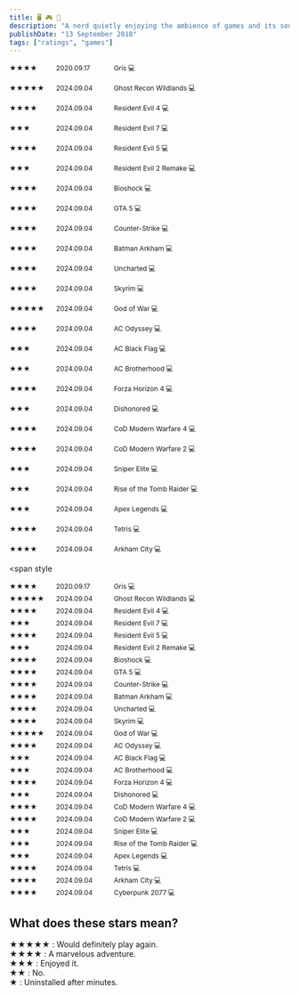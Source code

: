 ```yaml
---
title: 🖥️ 🎮 📱
description: "A nerd quietly enjoying the ambience of games and its soundtrack. WASD, SHIFT, SPACEBAR, F, R"
publishDate: "13 September 2018"
tags: ["ratings", "games"]
---
```



<span style="font-size: 12px; display: inline-block; width: 80px;">★★★★</span>
<span style="font-size: 12px; display: inline-block; width: 100px;">2020.09.17</span>
<span style="font-size: 12px; display: inline-block;">Gris 💻</span><br>

<span style="font-size: 12px; display: inline-block; width: 80px;">★★★★★</span>
<span style="font-size: 12px; display: inline-block; width: 100px;">2024.09.04</span>
<span style="font-size: 12px; display: inline-block;">Ghost Recon Wildlands 💻</span><br>

<span style="font-size: 12px; display: inline-block; width: 80px;">★★★★</span>
<span style="font-size: 12px; display: inline-block; width: 100px;">2024.09.04</span>
<span style="font-size: 12px; display: inline-block;">Resident Evil 4 💻</span><br>

<span style="font-size: 12px; display: inline-block; width: 80px;">★★★</span>
<span style="font-size: 12px; display: inline-block; width: 100px;">2024.09.04</span>
<span style="font-size: 12px; display: inline-block;">Resident Evil 7 💻</span><br>

<span style="font-size: 12px; display: inline-block; width: 80px;">★★★★</span>
<span style="font-size: 12px; display: inline-block; width: 100px;">2024.09.04</span>
<span style="font-size: 12px; display: inline-block;">Resident Evil 5 💻</span><br>

<span style="font-size: 12px; display: inline-block; width: 80px;">★★★</span>
<span style="font-size: 12px; display: inline-block; width: 100px;">2024.09.04</span>
<span style="font-size: 12px; display: inline-block;">Resident Evil 2 Remake 💻</span><br>

<span style="font-size: 12px; display: inline-block; width: 80px;">★★★★</span>
<span style="font-size: 12px; display: inline-block; width: 100px;">2024.09.04</span>
<span style="font-size: 12px; display: inline-block;">Bioshock 💻</span><br>

<span style="font-size: 12px; display: inline-block; width: 80px;">★★★★</span>
<span style="font-size: 12px; display: inline-block; width: 100px;">2024.09.04</span>
<span style="font-size: 12px; display: inline-block;">GTA 5 💻</span><br>

<span style="font-size: 12px; display: inline-block; width: 80px;">★★★★</span>
<span style="font-size: 12px; display: inline-block; width: 100px;">2024.09.04</span>
<span style="font-size: 12px; display: inline-block;">Counter-Strike 💻</span><br>

<span style="font-size: 12px; display: inline-block; width: 80px;">★★★★</span>
<span style="font-size: 12px; display: inline-block; width: 100px;">2024.09.04</span>
<span style="font-size: 12px; display: inline-block;">Batman Arkham 💻</span><br>

<span style="font-size: 12px; display: inline-block; width: 80px;">★★★★</span>
<span style="font-size: 12px; display: inline-block; width: 100px;">2024.09.04</span>
<span style="font-size: 12px; display: inline-block;">Uncharted 💻</span><br>

<span style="font-size: 12px; display: inline-block; width: 80px;">★★★★</span>
<span style="font-size: 12px; display: inline-block; width: 100px;">2024.09.04</span>
<span style="font-size: 12px; display: inline-block;">Skyrim 💻</span><br>

<span style="font-size: 12px; display: inline-block; width: 80px;">★★★★★</span>
<span style="font-size: 12px; display: inline-block; width: 100px;">2024.09.04</span>
<span style="font-size: 12px; display: inline-block;">God of War 💻</span><br>

<span style="font-size: 12px; display: inline-block; width: 80px;">★★★★</span>
<span style="font-size: 12px; display: inline-block; width: 100px;">2024.09.04</span>
<span style="font-size: 12px; display: inline-block;">AC Odyssey 💻</span><br>

<span style="font-size: 12px; display: inline-block; width: 80px;">★★★</span>
<span style="font-size: 12px; display: inline-block; width: 100px;">2024.09.04</span>
<span style="font-size: 12px; display: inline-block;">AC Black Flag 💻</span><br>

<span style="font-size: 12px; display: inline-block; width: 80px;">★★★</span>
<span style="font-size: 12px; display: inline-block; width: 100px;">2024.09.04</span>
<span style="font-size: 12px; display: inline-block;">AC Brotherhood 💻</span><br>

<span style="font-size: 12px; display: inline-block; width: 80px;">★★★★</span>
<span style="font-size: 12px; display: inline-block; width: 100px;">2024.09.04</span>
<span style="font-size: 12px; display: inline-block;">Forza Horizon 4 💻</span><br>

<span style="font-size: 12px; display: inline-block; width: 80px;">★★★</span>
<span style="font-size: 12px; display: inline-block; width: 100px;">2024.09.04</span>
<span style="font-size: 12px; display: inline-block;">Dishonored 💻</span><br>

<span style="font-size: 12px; display: inline-block; width: 80px;">★★★★</span>
<span style="font-size: 12px; display: inline-block; width: 100px;">2024.09.04</span>
<span style="font-size: 12px; display: inline-block;">CoD Modern Warfare 4 💻</span><br>

<span style="font-size: 12px; display: inline-block; width: 80px;">★★★★</span>
<span style="font-size: 12px; display: inline-block; width: 100px;">2024.09.04</span>
<span style="font-size: 12px; display: inline-block;">CoD Modern Warfare 2 💻</span><br>

<span style="font-size: 12px; display: inline-block; width: 80px;">★★★</span>
<span style="font-size: 12px; display: inline-block; width: 100px;">2024.09.04</span>
<span style="font-size: 12px; display: inline-block;">Sniper Elite 💻</span><br>

<span style="font-size: 12px; display: inline-block; width: 80px;">★★★</span>
<span style="font-size: 12px; display: inline-block; width: 100px;">2024.09.04</span>
<span style="font-size: 12px; display: inline-block;">Rise of the Tomb Raider 💻</span><br>

<span style="font-size: 12px; display: inline-block; width: 80px;">★★★</span>
<span style="font-size: 12px; display: inline-block; width: 100px;">2024.09.04</span>
<span style="font-size: 12px; display: inline-block;">Apex Legends 💻</span><br>

<span style="font-size: 12px; display: inline-block; width: 80px;">★★★★</span>
<span style="font-size: 12px; display: inline-block; width: 100px;">2024.09.04</span>
<span style="font-size: 12px; display: inline-block;">Tetris 💻</span><br>

<span style="font-size: 12px; display: inline-block; width: 80px;">★★★★</span>
<span style="font-size: 12px; display: inline-block; width: 100px;">2024.09.04</span>
<span style="font-size: 12px; display: inline-block;">Arkham City 💻</span><br>

<span style




<span style="font-size: 12px; display: inline-block; width: 80px;">★★★★</span>
<span style="font-size: 12px; display: inline-block; width: 100px;">2020.09.17</span>
<span style="font-size: 12px; display: inline-block;">Gris 💻</span><br>
<span style="font-size: 12px; display: inline-block; width: 80px;">★★★★★</span>
<span style="font-size: 12px; display: inline-block; width: 100px;">2024.09.04</span>
<span style="font-size: 12px; display: inline-block;">Ghost Recon Wildlands 💻</span><br>
<span style="font-size: 12px; display: inline-block; width: 80px;">★★★★</span>
<span style="font-size: 12px; display: inline-block; width: 100px;">2024.09.04</span>
<span style="font-size: 12px; display: inline-block;">Resident Evil 4 💻</span><br>
<span style="font-size: 12px; display: inline-block; width: 80px;">★★★</span>
<span style="font-size: 12px; display: inline-block; width: 100px;">2024.09.04</span>
<span style="font-size: 12px; display: inline-block;">Resident Evil 7 💻</span><br>
<span style="font-size: 12px; display: inline-block; width: 80px;">★★★★</span>
<span style="font-size: 12px; display: inline-block; width: 100px;">2024.09.04</span>
<span style="font-size: 12px; display: inline-block;">Resident Evil 5 💻</span><br>
<span style="font-size: 12px; display: inline-block; width: 80px;">★★★</span>
<span style="font-size: 12px; display: inline-block; width: 100px;">2024.09.04</span>
<span style="font-size: 12px; display: inline-block;">Resident Evil 2 Remake 💻</span><br>
<span style="font-size: 12px; display: inline-block; width: 80px;">★★★★</span>
<span style="font-size: 12px; display: inline-block; width: 100px;">2024.09.04</span>
<span style="font-size: 12px; display: inline-block;">Bioshock 💻</span><br>
<span style="font-size: 12px; display: inline-block; width: 80px;">★★★★</span>
<span style="font-size: 12px; display: inline-block; width: 100px;">2024.09.04</span>
<span style="font-size: 12px; display: inline-block;">GTA 5 💻</span><br>
<span style="font-size: 12px; display: inline-block; width: 80px;">★★★★</span>
<span style="font-size: 12px; display: inline-block; width: 100px;">2024.09.04</span>
<span style="font-size: 12px; display: inline-block;">Counter-Strike 💻</span><br>
<span style="font-size: 12px; display: inline-block; width: 80px;">★★★★</span>
<span style="font-size: 12px; display: inline-block; width: 100px;">2024.09.04</span>
<span style="font-size: 12px; display: inline-block;">Batman Arkham 💻</span><br>
<span style="font-size: 12px; display: inline-block; width: 80px;">★★★★</span>
<span style="font-size: 12px; display: inline-block; width: 100px;">2024.09.04</span>
<span style="font-size: 12px; display: inline-block;">Uncharted 💻</span><br>
<span style="font-size: 12px; display: inline-block; width: 80px;">★★★★</span>
<span style="font-size: 12px; display: inline-block; width: 100px;">2024.09.04</span>
<span style="font-size: 12px; display: inline-block;">Skyrim 💻</span><br>
<span style="font-size: 12px; display: inline-block; width: 80px;">★★★★★</span>
<span style="font-size: 12px; display: inline-block; width: 100px;">2024.09.04</span>
<span style="font-size: 12px; display: inline-block;">God of War 💻</span><br>
<span style="font-size: 12px; display: inline-block; width: 80px;">★★★★</span>
<span style="font-size: 12px; display: inline-block; width: 100px;">2024.09.04</span>
<span style="font-size: 12px; display: inline-block;">AC Odyssey 💻</span><br>
<span style="font-size: 12px; display: inline-block; width: 80px;">★★★</span>
<span style="font-size: 12px; display: inline-block; width: 100px;">2024.09.04</span>
<span style="font-size: 12px; display: inline-block;">AC Black Flag 💻</span><br>
<span style="font-size: 12px; display: inline-block; width: 80px;">★★★</span>
<span style="font-size: 12px; display: inline-block; width: 100px;">2024.09.04</span>
<span style="font-size: 12px; display: inline-block;">AC Brotherhood 💻</span><br>
<span style="font-size: 12px; display: inline-block; width: 80px;">★★★★</span>
<span style="font-size: 12px; display: inline-block; width: 100px;">2024.09.04</span>
<span style="font-size: 12px; display: inline-block;">Forza Horizon 4 💻</span><br>
<span style="font-size: 12px; display: inline-block; width: 80px;">★★★</span>
<span style="font-size: 12px; display: inline-block; width: 100px;">2024.09.04</span>
<span style="font-size: 12px; display: inline-block;">Dishonored 💻</span><br>
<span style="font-size: 12px; display: inline-block; width: 80px;">★★★★</span>
<span style="font-size: 12px; display: inline-block; width: 100px;">2024.09.04</span>
<span style="font-size: 12px; display: inline-block;">CoD Modern Warfare 4 💻</span><br>
<span style="font-size: 12px; display: inline-block; width: 80px;">★★★★</span>
<span style="font-size: 12px; display: inline-block; width: 100px;">2024.09.04</span>
<span style="font-size: 12px; display: inline-block;">CoD Modern Warfare 2 💻</span><br>
<span style="font-size: 12px; display: inline-block; width: 80px;">★★★</span>
<span style="font-size: 12px; display: inline-block; width: 100px;">2024.09.04</span>
<span style="font-size: 12px; display: inline-block;">Sniper Elite 💻</span><br>
<span style="font-size: 12px; display: inline-block; width: 80px;">★★★</span>
<span style="font-size: 12px; display: inline-block; width: 100px;">2024.09.04</span>
<span style="font-size: 12px; display: inline-block;">Rise of the Tomb Raider 💻</span><br>
<span style="font-size: 12px; display: inline-block; width: 80px;">★★★</span>
<span style="font-size: 12px; display: inline-block; width: 100px;">2024.09.04</span>
<span style="font-size: 12px; display: inline-block;">Apex Legends 💻</span><br>
<span style="font-size: 12px; display: inline-block; width: 80px;">★★★★</span>
<span style="font-size: 12px; display: inline-block; width: 100px;">2024.09.04</span>
<span style="font-size: 12px; display: inline-block;">Tetris 💻</span><br>
<span style="font-size: 12px; display: inline-block; width: 80px;">★★★★</span>
<span style="font-size: 12px; display: inline-block; width: 100px;">2024.09.04</span>
<span style="font-size: 12px; display: inline-block;">Arkham City 💻</span><br>
<span style="font-size: 12px; display: inline-block; width: 80px;">★★★★</span>
<span style="font-size: 12px; display: inline-block; width: 100px;">2024.09.04</span>
<span style="font-size: 12px; display: inline-block;">Cyberpunk 2077 💻</span><br>



## What does these stars mean?
★★★★★ : Would definitely play again.<br>
★★★★ : A marvelous adventure.<br>
★★★ : Enjoyed it.<br>
★★ : No.<br>
★ : Uninstalled after minutes.
